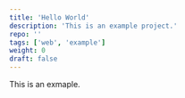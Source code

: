 ```yaml
---
title: 'Hello World'
description: 'This is an example project.'
repo: ''
tags: ['web', 'example']
weight: 0
draft: false
---
```


This is an exmaple.
